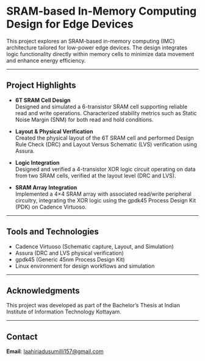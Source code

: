 # SRAM-based In-Memory Computing Design for Edge Devices

This project explores an SRAM-based in-memory computing (IMC) architecture tailored for low-power edge devices. The design integrates logic functionality directly within memory cells to minimize data movement and enhance energy efficiency.

---

## Project Highlights

- **6T SRAM Cell Design**  
  Designed and simulated a 6-transistor SRAM cell supporting reliable read and write operations. Characterized stability metrics such as Static Noise Margin (SNM) for both read and hold conditions.

- **Layout & Physical Verification**  
  Created the physical layout of the 6T SRAM cell and performed Design Rule Check (DRC) and Layout Versus Schematic (LVS) verification using Assura.

- **Logic Integration**  
  Designed and verified a 4-transistor XOR logic circuit operating on data from two SRAM cells, verified at the layout level (DRC and LVS).

- **SRAM Array Integration**  
  Implemented a 4×4 SRAM array with associated read/write peripheral circuitry, integrating the XOR logic using the gpdk45 Process Design Kit (PDK) on Cadence Virtuoso.

---

## Tools and Technologies

- Cadence Virtuoso (Schematic capture, Layout, and Simulation)  
- Assura (DRC and LVS physical verification)  
- gpdk45 (Generic 45nm Process Design Kit)  
- Linux environment for design workflows and simulation

---

## Acknowledgments

This project was developed as part of the Bachelor’s Thesis at Indian Institute of Information Technology Kottayam.

---

## Contact

**Email**: laahiriadusumilli157@gmail.com
